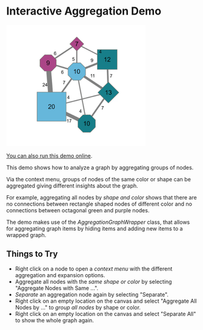 # Interactive Aggregation Demo

<img src="../../resources/image/interactiveaggregation.png" alt="demo-thumbnail" height="320"/>

[You can also run this demo online](https://live.yworks.com/demos/complete/interactiveaggregation/index.html).

This demo shows how to analyze a graph by aggregating groups of nodes.

Via the context menu, groups of nodes of the same color or shape can be aggregated giving different insights about the graph.

For example, aggregating all nodes by _shape and color_ shows that there are no connections between rectangle shaped nodes of different color and no connections between octagonal green and purple nodes.

The demo makes use of the _AggregationGraphWrapper_ class, that allows for aggregating graph items by hiding items and adding new items to a wrapped graph.

## Things to Try

- Right click on a node to open a _context menu_ with the different aggregation and expansion options.
- Aggregate all nodes with the _same shape or color_ by selecting "Aggregate Nodes with Same ...".
- _Separate_ an aggregation node again by selecting "Separate".
- Right click on an empty location on the canvas and select "Aggregate All Nodes by ..." to _group all nodes_ by shape or color.
- Right click on an empty location on the canvas and select "Separate All" to show the whole graph again.
